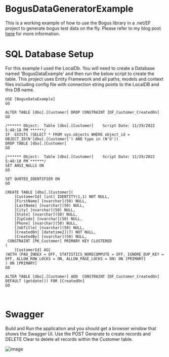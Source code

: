 # BogusDataGeneratorExample
This is a working example of how to use the Bogus library in a .net/EF project to generate bogus test data on the fly. Please refer to my blog post [here](https://medium.com/@KeithPrinceBlog/fake-it-till-you-make-it-with-bogus-data-2947fe8c4483) for more information. 

# SQL Database Setup
For this example I used the LocalDb. You will need to create a Database named 'BogusDataExample' and then run the below script to create the table. This project uses Entity Framework and all paths, models and context files including config file with connection string points to the LocalDB and this DB name.

~~~
USE [BogusDataExample]
GO

ALTER TABLE [dbo].[Customer] DROP CONSTRAINT [DF_Customer_CreatedOn]
GO

/****** Object:  Table [dbo].[Customer]    Script Date: 11/29/2022 5:48:18 PM ******/
IF  EXISTS (SELECT * FROM sys.objects WHERE object_id = OBJECT_ID(N'[dbo].[Customer]') AND type in (N'U'))
DROP TABLE [dbo].[Customer]
GO

/****** Object:  Table [dbo].[Customer]    Script Date: 11/29/2022 5:48:18 PM ******/
SET ANSI_NULLS ON
GO

SET QUOTED_IDENTIFIER ON
GO

CREATE TABLE [dbo].[Customer](
	[CustomerId] [int] IDENTITY(1,1) NOT NULL,
	[FirstName] [nvarchar](50) NULL,
	[LastName] [nvarchar](50) NULL,
	[City] [nvarchar](50) NULL,
	[State] [nvarchar](50) NULL,
	[ZipCode] [nvarchar](50) NULL,
	[Phone] [nvarchar](50) NULL,
	[JobTitle] [nvarchar](50) NULL,
	[CreatedOn] [datetime2](7) NOT NULL,
	[CreatedBy] [nvarchar](50) NULL,
 CONSTRAINT [PK_Customer] PRIMARY KEY CLUSTERED 
(
	[CustomerId] ASC
)WITH (PAD_INDEX = OFF, STATISTICS_NORECOMPUTE = OFF, IGNORE_DUP_KEY = OFF, ALLOW_ROW_LOCKS = ON, ALLOW_PAGE_LOCKS = ON) ON [PRIMARY]
) ON [PRIMARY]
GO

ALTER TABLE [dbo].[Customer] ADD  CONSTRAINT [DF_Customer_CreatedOn]  DEFAULT (getdate()) FOR [CreatedOn]
GO



~~~

# Swagger
Build and Run the application and you should get a browser window that shows the Swagger UI. Use the POST Generate to create records and DELETE Clear to delete all records within the Customer table. 

![image](https://user-images.githubusercontent.com/12174036/205139694-3fd33363-c5da-428d-a678-38a19b5987bc.png)

